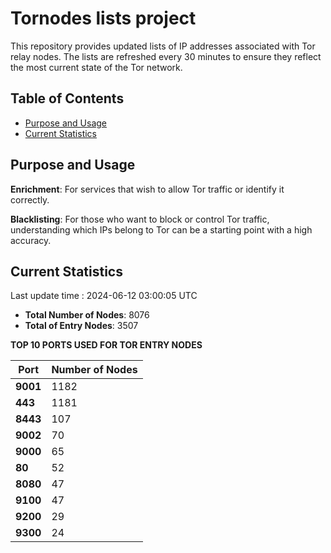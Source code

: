 # Tornodes lists project

This repository provides updated lists of IP addresses associated with Tor relay nodes. The lists are refreshed every 30 minutes to ensure they reflect the most current state of the Tor network.

## Table of Contents

- [Purpose and Usage](#purpose-and-usage)
- [Current Statistics](#current-statistics)


## Purpose and Usage

**Enrichment**: For services that wish to allow Tor traffic or identify it correctly.

**Blacklisting**: For those who want to block or control Tor traffic, understanding which IPs belong to Tor can be a starting point with a high accuracy.

## Current Statistics

Last update time : 2024-06-12 03:00:05 UTC

- **Total Number of Nodes**: 8076
- **Total of Entry Nodes**: 3507

**TOP 10 PORTS USED FOR TOR ENTRY NODES**

| **Port** | **Number of Nodes** |
|------|-----------------|
| **9001**   | 1182  |
| **443**   | 1181  |
| **8443**   | 107  |
| **9002**   | 70  |
| **9000**   | 65  |
| **80**   | 52  |
| **8080**   | 47  |
| **9100**   | 47  |
| **9200**   | 29  |
| **9300**   | 24  |

